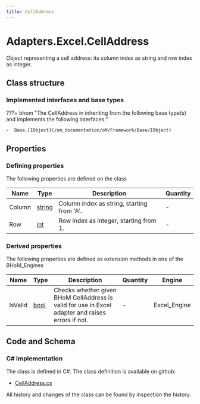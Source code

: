 ```yaml
---
title: CellAddress
---
```


# Adapters.Excel.CellAddress

Object representing a cell address: its column index as string and row index as integer.

## Class structure

### Implemented interfaces and base types

???+ bhom "The CellAddress in inheriting from the following base type(s) and implements the following interfaces:"

    -  Base.[IObject](/om_documentation/oM/Framework/Base/IObject)


## Properties



### Defining properties

The following properties are defined on the class

| Name             | Type             | Description      | Quantity         |
|------------------|------------------|------------------|------------------|
| Column | [string](https://learn.microsoft.com/en-us/dotnet/api/System.String?view=netstandard-2.0) | Column index as string, starting from 'A'. | - |
| Row | [int](https://learn.microsoft.com/en-us/dotnet/api/System.Int32?view=netstandard-2.0) | Row index as integer, starting from 1. | - |


### Derived properties

The following properties are defined as extension methods in one of the BHoM_Engines

| Name             | Type             | Description      | Quantity         | Engine           |
|------------------|------------------|------------------|------------------|------------------|
| IsValid | [bool](https://learn.microsoft.com/en-us/dotnet/api/System.Boolean?view=netstandard-2.0) | Checks whether given BHoM CellAddress is valid for use in Excel adapter and raises errors if not. | - | Excel_Engine |


## Code and Schema

### C# implementation

The class is defined in C#. The class definition is available on github:

- [CellAddress.cs](https://github.com/BHoM/Excel_Toolkit/blob/develop/Excel_oM/Address/CellAddress.cs)

All history and changes of the class can be found by inspection the history.
